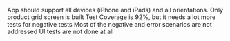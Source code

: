 App should support all devices (iPhone and iPads) and all orientations.
Only product grid screen is built
Test Coverage is 92%, but it needs a lot more tests for negative tests
Most of the negative and error scenarios are not addressed
UI tests are not done at all
